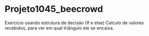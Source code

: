 # Projeto1045_beecrowd
Exercicio usando estrutura de decisão (If e else) Calculo de valores recebidos, para ver em qual triângulo ele se encaixa.
